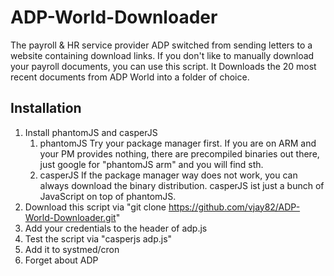 # ADP-World-Downloader

The payroll & HR service provider ADP switched from sending letters to a website containing download links.
If you don't like to manually download your payroll documents, you can use this script. It Downloads the 20 most recent documents from ADP World into a folder of choice.

## Installation ##

1. Install phantomJS and casperJS
   1. phantomJS
      Try your package manager first. If you are on ARM and your PM provides nothing, there are precompiled binaries out there, just google for "phantomJS arm" and you will find sth.
   2. casperJS
      If the package manager way does not work, you can always download the binary distribution. casperJS ist just a bunch of JavaScript on top of phantomJS.
2. Download this script via "git clone https://github.com/vjay82/ADP-World-Downloader.git"
3. Add your credentials to the header of adp.js
4. Test the script via "casperjs adp.js"
5. Add it to systmed/cron
6. Forget about ADP
